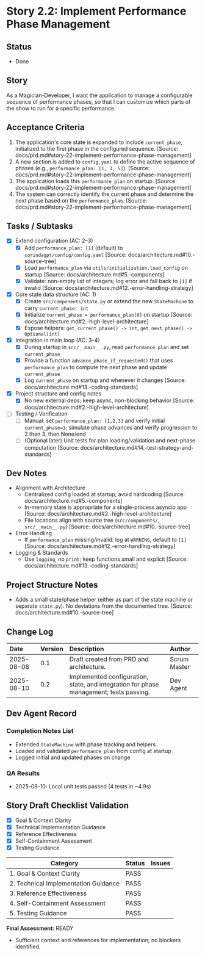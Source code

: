 # Story 2.2: Implement Performance Phase Management

## Status
- Done

## Story
As a Magician-Developer, I want the application to manage a configurable sequence of performance phases, so that I can customize which parts of the show to run for a specific performance.

## Acceptance Criteria
1. The application's core state is expanded to include `current_phase`, initialized to the first phase in the configured sequence. [Source: docs/prd.md#story-22-implement-performance-phase-management]
2. A new section is added to `config.yaml` to define the active sequence of phases (e.g., `performance_plan: [1, 3, 5]`). [Source: docs/prd.md#story-22-implement-performance-phase-management]
3. The application loads this `performance_plan` on startup. [Source: docs/prd.md#story-22-implement-performance-phase-management]
4. The system can correctly identify the current phase and determine the next phase based on the `performance_plan`. [Source: docs/prd.md#story-22-implement-performance-phase-management]

## Tasks / Subtasks
- [x] Extend configuration (AC: 2–3)
  - [x] Add `performance_plan: [1]` (default) to `corindagpt/config/config.yaml` [Source: docs/architecture.md#10.-source-tree]
  - [x] Load `performance_plan` via `utils/initialization.load_config` on startup [Source: docs/architecture.md#5.-components]
  - [x] Validate: non-empty list of integers; log error and fall back to `[1]` if invalid [Source: docs/architecture.md#12.-error-handling-strategy]
- [x] Core state data structure (AC: 1)
  - [x] Create `src/components/state.py` or extend the new `StateMachine` to carry `current_phase: int`
  - [x] Initialize `current_phase = performance_plan[0]` on startup [Source: docs/architecture.md#2.-high-level-architecture]
  - [x] Expose helpers: `get_current_phase() -> int`, `get_next_phase() -> Optional[int]`
- [x] Integration in main loop (AC: 3–4)
  - [x] During startup in `src/__main__.py`, read `performance_plan` and set `current_phase`
  - [x] Provide a function `advance_phase_if_requested()` that uses `performance_plan` to compute the next phase and update `current_phase`
  - [x] Log `current_phase` on startup and whenever it changes [Source: docs/architecture.md#13.-coding-standards]
- [x] Project structure and config notes
  - [x] No new external deps; keep async, non-blocking behavior [Source: docs/architecture.md#2.-high-level-architecture]
- [ ] Testing / Verification
  - [ ] Manual: set `performance_plan: [1,2,3]` and verify initial `current_phase=1`; simulate phase advances and verify progression to 2 then 3, then None/end
  - [ ] (Optional later) Unit tests for plan loading/validation and next-phase computation [Source: docs/architecture.md#14.-test-strategy-and-standards]

## Dev Notes
- Alignment with Architecture
  - Centralized config loaded at startup; avoid hardcoding [Source: docs/architecture.md#5.-components]
  - In-memory state is appropriate for a single-process asyncio app [Source: docs/architecture.md#2.-high-level-architecture]
  - File locations align with source tree (`src/components/`, `src/__main__.py`) [Source: docs/architecture.md#10.-source-tree]
- Error Handling
  - If `performance_plan` missing/invalid: log at `WARNING`, default to `[1]` [Source: docs/architecture.md#12.-error-handling-strategy]
- Logging & Standards
  - Use `logging`, no `print`; keep functions small and explicit [Source: docs/architecture.md#13.-coding-standards]

## Project Structure Notes
- Adds a small state/phase helper (either as part of the state machine or separate `state.py`). No deviations from the documented tree. [Source: docs/architecture.md#10.-source-tree]

## Change Log
| Date | Version | Description | Author |
| :--- | :--- | :--- | :--- |
| 2025-08-08 | 0.1 | Draft created from PRD and architecture. | Scrum Master |
| 2025-08-10 | 0.2 | Implemented configuration, state, and integration for phase management; tests passing. | Dev Agent |

## Dev Agent Record

### Completion Notes List
- Extended `StateMachine` with phase tracking and helpers
- Loaded and validated `performance_plan` from config at startup
- Logged initial and updated phases on change

### QA Results
- 2025-08-10: Local unit tests passed (4 tests in ~4.9s)

## Story Draft Checklist Validation

- [x] Goal & Context Clarity
- [x] Technical Implementation Guidance
- [x] Reference Effectiveness
- [x] Self-Containment Assessment
- [x] Testing Guidance

| Category                             | Status | Issues |
| ------------------------------------ | ------ | ------ |
| 1. Goal & Context Clarity            | PASS   |        |
| 2. Technical Implementation Guidance | PASS   |        |
| 3. Reference Effectiveness           | PASS   |        |
| 4. Self-Containment Assessment       | PASS   |        |
| 5. Testing Guidance                  | PASS   |        |

**Final Assessment:** READY

- Sufficient context and references for implementation; no blockers identified.
